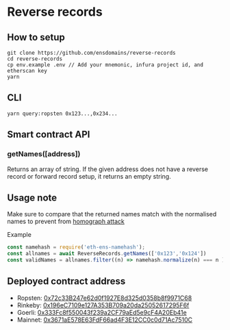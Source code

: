 # Reverse records


## How to setup

```
git clone https://github.com/ensdomains/reverse-records
cd reverse-records
cp env.example .env // Add your mnemonic, infura project id, and etherscan key
yarn
```

## CLI

```
yarn query:ropsten 0x123...,0x234...
```

## Smart contract API

### getNames([address])

Returns an array of string. If the given address does not have a reverse record or forward record setup, it returns an empty string.

## Usage note

Make sure to compare that the returned names match with the normalised names to prevent from [homograph attack](https://en.wikipedia.org/wiki/IDN_homograph_attack)

Example

```js
const namehash = require('eth-ens-namehash');
const allnames = await ReverseRecords.getNames(['0x123','0x124'])
const validNames = allnames.filter((n) => namehash.normalize(n) === n )
```


## Deployed contract address

- Ropsten: [0x72c33B247e62d0f1927E8d325d0358b8f9971C68](https://ropsten.etherscan.io/address/0x72c33B247e62d0f1927E8d325d0358b8f9971C68)
- Rinkeby: [0x196eC7109e127A353B709a20da25052617295F6f](https://rinkeby.etherscan.io/address/0x196eC7109e127A353B709a20da25052617295F6f)
- Goerli: [0x333Fc8f550043f239a2CF79aEd5e9cF4A20Eb41e](https://goerli.etherscan.io/address/0x333Fc8f550043f239a2CF79aEd5e9cF4A20Eb41e)
- Mainnet: [0x3671aE578E63FdF66ad4F3E12CC0c0d71Ac7510C](https://etherscan.io/address/0x3671aE578E63FdF66ad4F3E12CC0c0d71Ac7510C)
